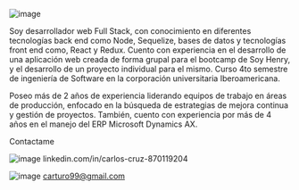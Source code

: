 
![image](https://user-images.githubusercontent.com/81908845/190063030-8cb97c23-714c-455d-b1de-75f063bed13a.png)



Soy desarrollador web Full Stack, con conocimiento en diferentes tecnologías back end como Node, Sequelize, bases de datos y tecnologías front end como, React y Redux. Cuento con experiencia en el desarrollo de una aplicación web creada de forma grupal para el bootcamp de Soy Henry, y el desarrollo de un proyecto individual para el mismo. Curso 4to semestre de ingeniería de Software en la corporación universitaria Iberoamericana.

Poseo más de 2 años de experiencia liderando equipos de trabajo en áreas de producción, enfocado en la búsqueda de estrategias de mejora continua y gestión de proyectos. También, cuento con experiencia por más de 4 años en el manejo del ERP Microsoft Dynamics AX.

Contactame

![image](https://user-images.githubusercontent.com/81908845/190063485-c591bede-f6f7-4449-8d47-31d97784be97.png)
linkedin.com/in/carlos-cruz-870119204


![image](https://user-images.githubusercontent.com/81908845/190063500-e6c779d3-6874-459a-8094-cb52fc800bfe.png)
carturo99@gmail.com

